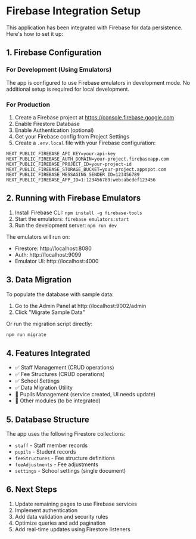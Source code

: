# Firebase Integration Setup

This application has been integrated with Firebase for data persistence. Here's how to set it up:

## 1. Firebase Configuration

### For Development (Using Emulators)
The app is configured to use Firebase emulators in development mode. No additional setup is required for local development.

### For Production
1. Create a Firebase project at https://console.firebase.google.com
2. Enable Firestore Database
3. Enable Authentication (optional)
4. Get your Firebase config from Project Settings
5. Create a `.env.local` file with your Firebase configuration:

```env
NEXT_PUBLIC_FIREBASE_API_KEY=your-api-key
NEXT_PUBLIC_FIREBASE_AUTH_DOMAIN=your-project.firebaseapp.com
NEXT_PUBLIC_FIREBASE_PROJECT_ID=your-project-id
NEXT_PUBLIC_FIREBASE_STORAGE_BUCKET=your-project.appspot.com
NEXT_PUBLIC_FIREBASE_MESSAGING_SENDER_ID=123456789
NEXT_PUBLIC_FIREBASE_APP_ID=1:123456789:web:abcdef123456
```

## 2. Running with Firebase Emulators

1. Install Firebase CLI: `npm install -g firebase-tools`
2. Start the emulators: `firebase emulators:start`
3. Run the development server: `npm run dev`

The emulators will run on:
- Firestore: http://localhost:8080
- Auth: http://localhost:9099
- Emulator UI: http://localhost:4000

## 3. Data Migration

To populate the database with sample data:

1. Go to the Admin Panel at http://localhost:9002/admin
2. Click "Migrate Sample Data"

Or run the migration script directly:
```bash
npm run migrate
```

## 4. Features Integrated

- ✅ Staff Management (CRUD operations)
- ✅ Fee Structures (CRUD operations)
- ✅ School Settings
- ✅ Data Migration Utility
- 🔄 Pupils Management (service created, UI needs update)
- 🔄 Other modules (to be integrated)

## 5. Database Structure

The app uses the following Firestore collections:
- `staff` - Staff member records
- `pupils` - Student records
- `feeStructures` - Fee structure definitions
- `feeAdjustments` - Fee adjustments
- `settings` - School settings (single document)

## 6. Next Steps

1. Update remaining pages to use Firebase services
2. Implement authentication
3. Add data validation and security rules
4. Optimize queries and add pagination
5. Add real-time updates using Firestore listeners 